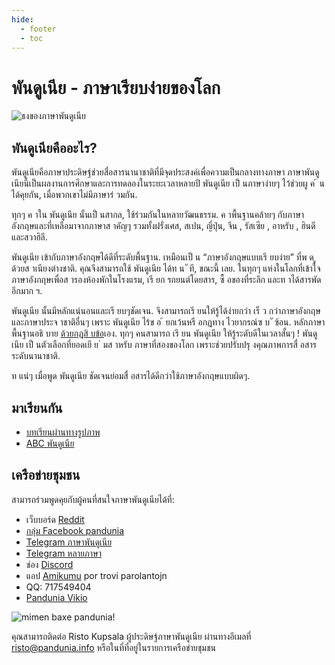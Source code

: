 ```yaml
---
hide:
  - footer
  - toc
---
```


# พันดูเนีย - ภาษาเรียบง่ายของโลก

![](http://www.pandunia.info/grafe/bandera.png "ธงของภาษาพันดูเนีย")

## พันดูเนียคืออะไร?

พันดูเนียคือภาษาประดิษฐ์ช่วยสื่อสารนานาชาติที่มีจุดประสงค์เพื่อความเป็นกลางทางภาษา ภาษาพันดูเนียนี้เป็นผลงานการศึกษาและการทดลองในระยะเวลาหลายปี
พันดูเนีย เป็ นภาษาง่ายๆ ไว้ช่วยผู ค ้ นได้คุยกัน, เมื่อพวกเขาไม่มีภาษาร่ วมกัน.

ทุกๆ ค าใน พันดูเนีย นั้นเป็ นสากล, ใช้ร่วมกันในหลายวัฒนธรรม.
ค าพื้นฐานคล้ายๆ กับภาษาอังกฤษและที่เหลือมาจากภาษาส าคัญๆ รวมทั้งฝรั่งเศส, สเปน,
ญี่ปุ่น, จีน , รัสเซีย , อาหรับ , ฮินดี และสวาฮิลี.

พันดูเนีย เข้ากับภาษาอังกฤษได้ดีที่ระดับพื้นฐาน.
เหมือนเป็ น “ภาษาอังกฤษแบบเรี ยบง่าย” ที่พ ด ู ด้วยส าเนียงต่างชาติ.
คุณจึงสามารถใช้ พันดูเนีย ได้ท น ั ที, ขณะนี้ เลย.
ในทุกๆ แห่งในโลกที่เข้าใจภาษาอังกฤษเพื่อส ารองห้องพักในโรงแรม, เรี ยก รถยนต์โดยสาร, ซื้ อของที่ระลึก และท าได้สารพัดอีกมาก ฯ.

พันดูเนีย นั้นมีหลักแน่นอนและเรี ยบๆชัดเจน. จึงสามารถเรี ยนให้รู้ได้ง่ายกว่า เร็ ว
กว่าภาษาอังกฤษและภาษาประจ าชาติอื่นๆ เพราะ พันดูเนีย ไร้ข อ ้ ยกเว้นหรื อกฎทาง
ไวยากรณ์ซ บ ั ซ้อน. หลักภาษาพื้นฐานอธิ บาย [ด้วยกฎสิ บข้อ](G-baze.md)เอง.
ทุกๆ คนสามารถ เรี ยน พันดูเนีย ให้รู้ระดับดีในเวลาสั้นๆ !
พันดูเนีย เป็ นตัวเลือกที่ยอดเยี ย ่ มส าหรับ ภาษาที่สองของโลก เพราะช่วยปรับปรุ งคุณภาพการสื่ อสารระดับนานาชาติ.

ท แน่ๆ เมื่อพูด พันดูเนีย ชัดเจนย่อมสื่ อสารได้ดีกว่าใช้ภาษาอังกฤษแบบผิดๆ.


## มาเรียนกัน

- [บทเรียนผ่านทางรูปภาพ](http://www.pandunia.info/pandunia/mini_xule.html)
- [ABC พันดูเนีย](ABC.pdf)

## เครือข่ายชุมชน

สามารถร่วมพูดคุยกับผู้คนที่สนใจภาษาพันดูเนียได้ที่:

- เว็บบอร์ด [Reddit](https://www.reddit.com/r/pandunia/)
- [กลุ่ม Facebook pandunia](http://www.facebook.com/groups/pandunia)
- [Telegram ภาษาพันดูเนีย](https://t.me/joinchat/AAAAAENlKqzlMtGkrmf5rg)
- [Telegram หลายภาษา](https://t.me/pandunia_grupe)
- ช่อง [Discord](https://discord.gg/jf5GHcHXKk)
- แอป [Amikumu](https://amikumu.com/) por trovi parolantojn
- QQ: 717549404
- [Pandunia Vikio](http://eo.pandunia.wikia.com/wiki/%C4%88efpa%C4%9Do)

![](http://www.pandunia.info/grafe/mimen_baxe_pandunia.png "mimen baxe pandunia!")

คุณสามารถติดต่อ Risto Kupsala ผู้ประดิษฐ์ภาษาพันดูเนีย ผ่านทางอีเมลที่ [risto@pandunia.info](mailto:risto@pandunia.info) หรือในที่ที่อยู่ในรายการเครือข่ายชุมชน

